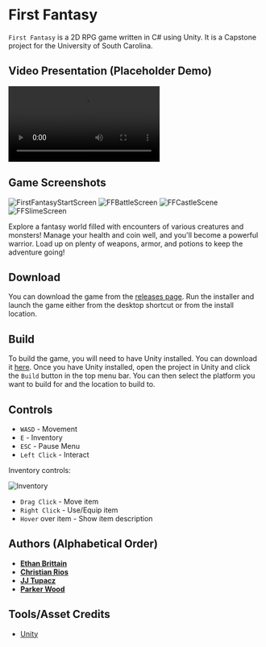 # First Fantasy
`First Fantasy` is a 2D RPG game written in C# using Unity. It is a Capstone project for the University of South Carolina.

## Video Presentation (Placeholder Demo)

![Watch the video](https://user-images.githubusercontent.com/77369228/233503289-cc425200-9131-4e6e-ad21-c58d1b9b2cb6.mp4)

## Game Screenshots
![FirstFantasyStartScreen](https://user-images.githubusercontent.com/77369228/233471780-80ff2e4f-8248-432e-b1fb-7f0e17c8a541.PNG)
![FFBattleScreen](https://user-images.githubusercontent.com/77369228/233471788-31c457c4-67a6-4bbf-a2b0-35431cae608c.PNG)
![FFCastleScene](https://user-images.githubusercontent.com/77369228/233471797-17d9462b-35f7-4e42-b93f-af3cc2cb2d66.PNG)
![FFSlimeScreen](https://user-images.githubusercontent.com/77369228/233471809-754b2afb-ed4f-4360-80ca-bfca614a5784.PNG)

Explore a fantasy world filled with encounters of various creatures and monsters! Manage your health and coin well, and you'll become a powerful warrior. Load up on plenty of weapons, armor, and potions to keep the adventure going!

## Download
You can download the game from the [releases page](http://github.com/SCCapstone/Freestyle/releases).
Run the installer and launch the game either from the desktop shortcut or from the install location.

## Build
To build the game, you will need to have Unity installed. You can download it [here](https://unity3d.com/get-unity/download). Once you have Unity installed, open the project in Unity and click the `Build` button in the top menu bar. You can then select the platform you want to build for and the location to build to.

## Controls
* `WASD` - Movement
* `E` - Inventory
* `ESC` - Pause Menu
* `Left Click` - Interact

Inventory controls:

![Inventory](https://user-images.githubusercontent.com/70303464/233501560-dd4f467f-315c-4c47-90bb-ec1aa79dd84e.png)

* `Drag Click` - Move item
* `Right Click` - Use/Equip item
* `Hover` over item - Show item description

## Authors (Alphabetical Order)
* [**Ethan Brittain**](http://github.com/ekbritt99)
* [**Christian Rios**](http://github.com/ChristianRios1)
* [**JJ Tupacz**](http://github.com/j-bis)
* [**Parker Wood**](http://github.com/cdrez)

## Tools/Asset Credits
* [Unity](https://unity3d.com/)
